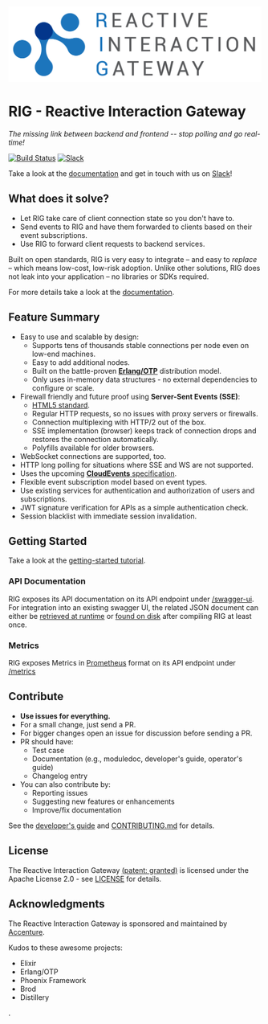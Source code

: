 ![Logo](./logo/Reactive-Interaction-Gateway-logo-cropped.png)

# RIG - Reactive Interaction Gateway

_The missing link between backend and frontend -- stop polling and go real-time!_

[![Build Status](https://travis-ci.org/Accenture/reactive-interaction-gateway.svg?branch=master)](https://travis-ci.org/Accenture/reactive-interaction-gateway) [![Slack](https://rig-slackin.herokuapp.com/badge.svg)](https://rig-slackin.herokuapp.com)

Take a look at the [documentation](https://accenture.github.io/reactive-interaction-gateway/docs/intro.html) and get in touch with us on [Slack](https://rig-opensource.slack.com)!

## What does it solve?

- Let RIG take care of client connection state so you don't have to.
- Send events to RIG and have them forwarded to clients based on their event subscriptions.
- Use RIG to forward client requests to backend services.

Built on open standards, RIG is very easy to integrate – and easy to _replace_ – which means low-cost, low-risk adoption. Unlike other solutions, RIG does not leak into your application – no libraries or SDKs required.

For more details take a look at the [documentation](https://accenture.github.io/reactive-interaction-gateway/docs/intro.html).

## Feature Summary

- Easy to use and scalable by design:
  - Supports tens of thousands stable connections per node even on low-end machines.
  - Easy to add additional nodes.
  - Built on the battle-proven [**Erlang/OTP**](http://www.erlang.org/) distribution model.
  - Only uses in-memory data structures - no external dependencies to configure or scale.
- Firewall friendly and future proof using **Server-Sent Events (SSE)**:
  - [HTML5 standard](https://html.spec.whatwg.org/multipage/server-sent-events.html#server-sent-events).
  - Regular HTTP requests, so no issues with proxy servers or firewalls.
  - Connection multiplexing with HTTP/2 out of the box.
  - SSE implementation (browser) keeps track of connection drops and restores the connection automatically.
  - Polyfills available for older browsers.
- WebSocket connections are supported, too.
- HTTP long polling for situations where SSE and WS are not supported.
- Uses the upcoming [**CloudEvents** specification](https://cloudevents.io/).
- Flexible event subscription model based on event types.
- Use existing services for authentication and authorization of users and subscriptions.
- JWT signature verification for APIs as a simple authentication check.
- Session blacklist with immediate session invalidation.

## Getting Started

Take a look at the [getting-started tutorial](https://accenture.github.io/reactive-interaction-gateway/docs/tutorial.html).

### API Documentation

RIG exposes its API documentation on its API endpoint under [/swagger-ui](http://localhost:4010/swagger-ui). For integration into an existing swagger UI, the related JSON document can either be [retrieved at runtime](http://localhost:4010/swagger-ui/rig_api_swagger.json) or [found on disk](./priv/static/rig_api_swagger.json) after compiling RIG at least once.

### Metrics

RIG exposes Metrics in [Prometheus](https://prometheus.io/) format on its API endpoint under [/metrics](http:localhost:4010/metrics)

## Contribute

- **Use issues for everything.**
- For a small change, just send a PR.
- For bigger changes open an issue for discussion before sending a PR.
- PR should have:
  - Test case
  - Documentation (e.g., moduledoc, developer's guide, operator's guide)
  - Changelog entry
- You can also contribute by:
  - Reporting issues
  - Suggesting new features or enhancements
  - Improve/fix documentation

See the [developer's guide](https://accenture.github.io/reactive-interaction-gateway/docs/rig-dev-guide.html) and [CONTRIBUTING.md](./CONTRIBUTING.md) for details.

## License

The Reactive Interaction Gateway [(patent: granted)](https://patents.google.com/patent/US10193992B2/en) is licensed under the Apache License 2.0 - see
[LICENSE](LICENSE) for details.

## Acknowledgments

The Reactive Interaction Gateway is sponsored and maintained by [Accenture](https://accenture.github.io/).

Kudos to these awesome projects:

- Elixir
- Erlang/OTP
- Phoenix Framework
- Brod
- Distillery

.
